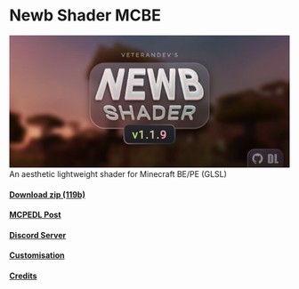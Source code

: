 # Newb Shader MCBE  
![Newb Shader 1.1.9 thumbnail](/.docs/newb_thumbnail.jpeg)
An aesthetic lightweight shader for Minecraft BE/PE (GLSL)

#### [Download zip (119b)](https://github.com/devendrn/newb-shader-mcbe/archive/main.zip)  
#### [MCPEDL Post](https://mcpedl.com/newb-shader/)  
#### [Discord Server](https://discord.gg/Cc4qsgHcYm)  
#### [Customisation](/.docs/how_to_config.md)  
#### [Credits](/.docs/credits.md)